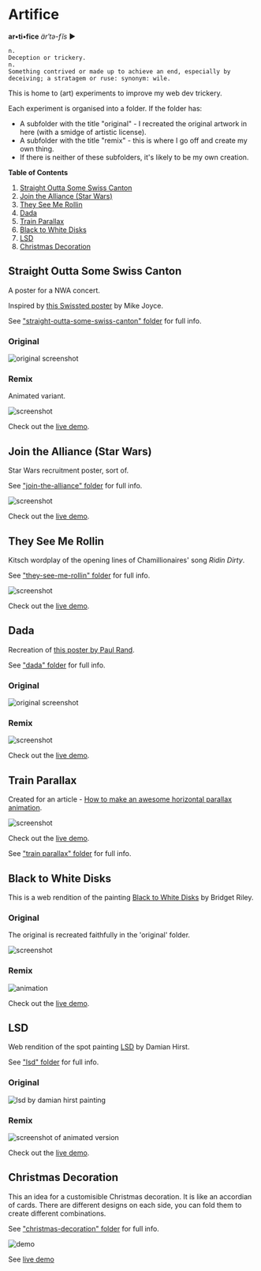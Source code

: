 # Artifice

 **ar•ti•fice** *är′tə-fĭs* ►

    n.
    Deception or trickery.
    n.
    Something contrived or made up to achieve an end, especially by deceiving; a stratagem or ruse: synonym: wile.

This is home to (art) experiments to improve my web dev trickery.

Each experiment is organised into a folder. If the folder has:
- A subfolder with the title "original" - I recreated the original artwork in here (with a smidge of artistic license).
- A subfolder with the title "remix" -  this is where I go off and create my own thing.
- If there is neither of these subfolders, it's likely to be my own creation.

<!-- TOC -->
**Table of Contents**
1. [Straight Outta Some Swiss Canton](#straight-outta-some-swiss-canton)
1. [Join the Alliance (Star Wars)](#join-the-alliance-star-wars)
1. [They See Me Rollin](#they-see-me-rollin)
1. [Dada](#dada)
1. [Train Parallax](#train-parallax)
1. [Black to White Disks](#black-to-white-disks)
1. [LSD](#lsd)
1. [Christmas Decoration](#christmas-decoration)
<!-- /TOC -->

## Straight Outta Some Swiss Canton

A poster for a NWA concert.

Inspired by [this Swissted poster](https://www.swissted.com/products/n-w-a-at-skateland-u-s-a-1988) by Mike Joyce.

See ["straight-outta-some-swiss-canton" folder](/straight-outta-some-swiss-canton) for full info.

### Original

![original screenshot](straight-outta-some-swiss-canton/img/screenshot-original.png)

### Remix

Animated variant.

![screenshot](straight-outta-some-swiss-canton/img/screenshot.gif)

Check out the [live demo](https://codepen.io/robjoeol/full/YzWoMGE).

## Join the Alliance (Star Wars)

Star Wars recruitment poster, sort of.

See ["join-the-alliance" folder](/join-the-alliance) for full info.

![screenshot](join-the-alliance/img/screenshot.gif)

Check out the [live demo](https://codepen.io/robjoeol/pen/KKgKzXp).

## They See Me Rollin

Kitsch wordplay of the opening lines of Chamillionaires' song *Ridin Dirty*.

See ["they-see-me-rollin" folder](/they-see-me-rollin) for full info.

![screenshot](they-see-me-rollin/img/screenshot.gif)

Check out the [live demo](https://codepen.io/robjoeol/pen/ZEpEKOb).

## Dada

Recreation of [this poster by Paul Rand](https://www.artic.edu/artworks/229395/dada-poster).

See ["dada" folder](/dada) for full info.

### Original

![original screenshot](dada/img/screenshot.png)

### Remix

![screenshot](dada/img/screenshot.gif)

Check out the [live demo](https://codepen.io/robjoeol/full/XWKGEoR).

## Train Parallax

Created for an article - [How to make an awesome horizontal parallax animation](https://roboleary.net/css/2020/11/17/parallax-animation.html).

![screenshot](train-parallax/img/screenshot.gif)

Check out the [live demo](https://codepen.io/robjoeol/pen/KKMYdQP).

See ["train parallax" folder](/train-parallax) for full info.

## Black to White Disks

This is a web rendition of the painting [Black to White Disks](https://www.wikiart.org/en/bridget-riley/black-to-white-disks-1952) by Bridget Riley.

### Original

The original is recreated faithfully in the 'original' folder.

![screenshot](black-to-white-disks/img/screenshot.png)

### Remix

![animation](black-to-white-disks/img/screenshot.gif)

Check out the [live demo](https://codepen.io/robjoeol/pen/rNLqZPV).

## LSD

Web rendition of the spot painting [LSD](https://www.wikiart.org/en/damien-hirst/lsd) by Damian Hirst.

See ["lsd" folder](/lsd) for full info.

### Original

![lsd by damian hirst painting](lsd/img/original.png)

### Remix

![screenshot of animated version](lsd/img/screenshot.gif)

Check out the [live demo](https://codepen.io/robjoeol/full/dyXqYrp).

## Christmas Decoration

 This an idea for a customisible Christmas decoration. It is like an accordian of cards. There are different designs on each side, you can fold them to create different combinations.

See ["christmas-decoration" folder](/christmas-decoration) for full info.

![demo](christmas-decoration/img/demo.gif)

See [live demo](https://codepen.io/robjoeol/full/WNojGdm)
